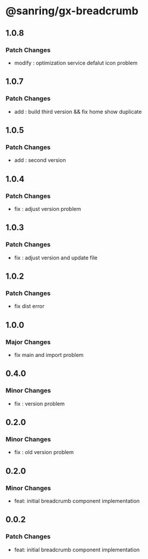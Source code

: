 # @sanring/gx-breadcrumb

## 1.0.8

### Patch Changes

- modify : optimization service defalut icon problem

## 1.0.7

### Patch Changes

- add : build third version && fix home show duplicate

## 1.0.5

### Patch Changes

- add : second version

## 1.0.4

### Patch Changes

- fix : adjust version problem

## 1.0.3

### Patch Changes

- fix : adjust version and update file

## 1.0.2

### Patch Changes

- fix dist error

## 1.0.0

### Major Changes

- fix main and import problem

## 0.4.0

### Minor Changes

- fix : version problem

## 0.2.0

### Minor Changes

- fix : old version problem

## 0.2.0

### Minor Changes

- feat: initial breadcrumb component implementation

## 0.0.2

### Patch Changes

- feat: initial breadcrumb component implementation
